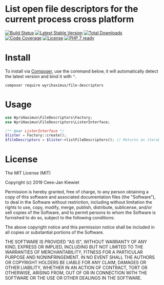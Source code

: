 # List open file descriptors for the current process cross platform

[![Build Status](https://travis-ci.com/WyriHaximus/php-file-descriptors.svg?branch=master)](https://travis-ci.com/WyriHaximus/php-file-descriptors)
[![Latest Stable Version](https://poser.pugx.org/WyriHaximus/file-descriptors/v/stable.png)](https://packagist.org/packages/WyriHaximus/file-descriptors)
[![Total Downloads](https://poser.pugx.org/WyriHaximus/file-descriptors/downloads.png)](https://packagist.org/packages/WyriHaximus/file-descriptors/stats)
[![Code Coverage](https://scrutinizer-ci.com/g/WyriHaximus/php-file-descriptors/badges/coverage.png?b=master)](https://scrutinizer-ci.com/g/WyriHaximus/php-file-descriptors/?branch=master)
[![License](https://poser.pugx.org/WyriHaximus/file-descriptors/license.png)](https://packagist.org/packages/WyriHaximus/file-descriptors)
[![PHP 7 ready](http://php7ready.timesplinter.ch/WyriHaximus/php-file-descriptors/badge.svg)](https://travis-ci.com/WyriHaximus/php-file-descriptors)


# Install

To install via [Composer](http://getcomposer.org/), use the command below, it will automatically detect the latest version and bind it with `^`.

```
composer require wyrihaximus/file-descriptors
```

# Usage

```php
use WyriHaximus\FileDescriptors\Factory;
use WyriHaximus\FileDescriptors\ListerInterface;

/** @var ListerInterface */
$lister = Factory::create();
$fileDescriptors = $lister->listFileDescriptors(); // Returns an iterable containing a list of open file descriptors for the current process
```


# License

The MIT License (MIT)

Copyright (c) 2019 Cees-Jan Kiewiet

Permission is hereby granted, free of charge, to any person obtaining a copy
of this software and associated documentation files (the "Software"), to deal
in the Software without restriction, including without limitation the rights
to use, copy, modify, merge, publish, distribute, sublicense, and/or sell
copies of the Software, and to permit persons to whom the Software is
furnished to do so, subject to the following conditions:

The above copyright notice and this permission notice shall be included in all
copies or substantial portions of the Software.

THE SOFTWARE IS PROVIDED "AS IS", WITHOUT WARRANTY OF ANY KIND, EXPRESS OR
IMPLIED, INCLUDING BUT NOT LIMITED TO THE WARRANTIES OF MERCHANTABILITY,
FITNESS FOR A PARTICULAR PURPOSE AND NONINFRINGEMENT. IN NO EVENT SHALL THE
AUTHORS OR COPYRIGHT HOLDERS BE LIABLE FOR ANY CLAIM, DAMAGES OR OTHER
LIABILITY, WHETHER IN AN ACTION OF CONTRACT, TORT OR OTHERWISE, ARISING FROM,
OUT OF OR IN CONNECTION WITH THE SOFTWARE OR THE USE OR OTHER DEALINGS IN THE
SOFTWARE.
